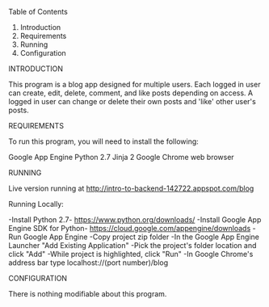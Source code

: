 Table of Contents

1. Introduction
2. Requirements
3. Running
4. Configuration


INTRODUCTION

This program is a blog app designed for multiple users.  Each logged in user can create, edit, delete, comment, and like posts depending on access.  A logged in user can change or delete their own posts and 'like' other user's posts.  


REQUIREMENTS

To run this program, you will need to install the following:

Google App Engine
Python 2.7
Jinja 2
Google Chrome web browser


RUNNING

Live version running at http://intro-to-backend-142722.appspot.com/blog 

Running Locally:

-Install Python 2.7- https://www.python.org/downloads/
-Install Google App Engine SDK for Python- https://cloud.google.com/appengine/downloads
-Run Google App Engine
-Copy project zip folder
-In the Google App Engine Launcher "Add Existing Application"
-Pick the project's folder location and click "Add"
-While project is highlighted, click "Run"
-In Google Chrome's address bar type localhost://(port number)/blog


CONFIGURATION

There is nothing modifiable about this program.